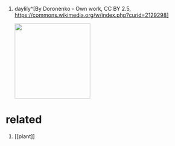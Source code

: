 1. daylily^[By Doronenko - Own work, CC BY 2.5, https://commons.wikimedia.org/w/index.php?curid=2129298]

	<img src="https://upload.wikimedia.org/wikipedia/commons/6/66/Hemerocallis_lilioasphodelus.jpg" width="200" />
	
# related
1. [[plant]]